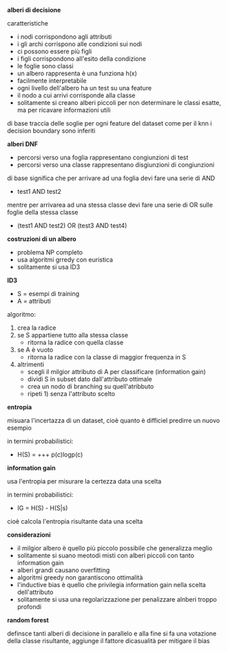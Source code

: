 **alberi di decisione**

caratteristiche
* i nodi corrispondono agli attributi
* i gli archi corrispono alle condizioni sui nodi
* ci possono essere più figli
* i figli corrispondono all'esito della condizione
* le foglie sono classi
* un albero rappresenta è una funziona h(x)
* facilmente interpretabile
* ogni livello dell'albero ha un test su una feature
* il nodo a cui arrivi corrisponde alla classe
* solitamente si creano alberi piccoli per non determinare le classi esatte, ma per ricavare informazioni utili

di base traccia delle soglie per ogni feature del dataset
come per il knn i decision boundary sono inferiti

**alberi DNF**

* percorsi verso una foglia rappresentano congiunzioni di test
* percorsi verso una classe rappresentano disgiunzioni di congiunzioni

di base significa che per arrivare ad una foglia devi fare una serie di AND
* test1 AND test2

mentre per arrivarea ad una stessa classe devi fare una serie di OR sulle foglie della stessa classe 
* (test1 AND test2) OR (test3 AND test4)


**costruzioni di un albero**

* problema NP completo
* usa algoritmi grredy con euristica
* solitamente si usa ID3

**ID3**

* S = esempi di training
* A = attributi

algoritmo:
1. crea la radice
2. se S appartiene tutto alla stessa classe
    * ritorna la radice con quella classe
3. se A è vuoto
    * ritorna la radice con la classe di maggior frequenza in S
4. altrimenti
    * scegli il milgior attributo di A per classificare (information gain)
    * dividi S in subset dato dall'attributo ottimale
    * crea un nodo di branching su quell'atribbuto
    * ripeti 1) senza l'attributo scelto

**entropia**

misuara l'incertazza di un dataset, cioè quanto è difficiel predirre un nuovo esempio

in termini probabilistici:
* H(S) = +++ p(c)logp(c)

**information gain**

usa l'entropia per misurare la certezza data una scelta

in termini probabilistici:
* IG =  H(S) - H(S|s)

cioè calcola l'entropia risultante data una scelta

**considerazioni**

* il milgior albero è quello più piccolo possibile che generalizza meglio 
* solitamente si suano meotodi misti con alberi piccoli con tanto information gain
* alberi grandi causano overfitting
* algoritmi greedy non garantiscono ottimalità
* l'inductive bias è quello che privilegia information gain nella scelta dell'attributo
* solitamente si usa una regolarizzazione per penalizzare alnberi troppo profondi

**random forest**

definsce tanti alberi di decisione in parallelo e alla fine si fa una votazione della classe risultante, aggiunge il fattore dicasualità per mitigare il bias
